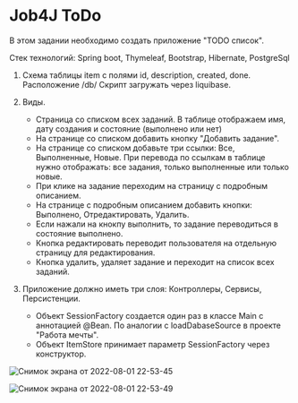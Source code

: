# Job4J ToDo

В этом задании необходимо создать приложение "TODO список".

Стек технологий: Spring boot, Thymeleaf, Bootstrap, Hibernate, PostgreSql

1. Cхема таблицы item с полями id, description, created, done. Расположение /db/
Скрипт загружать через liquibase.

2. Виды.
    - Страница со списком всех заданий. В таблице отображаем имя, дату создания и состояние (выполнено или нет)
    - На странице со списком добавить кнопку "Добавить задание".
    - На странице со списком добавьте три ссылки: Все, Выполненные, Новые. При перевода по ссылкам в таблице нужно отображать: все задания, только выполненные или только новые.
    - При клике на задание переходим на страницу с подробным описанием.
    - На странице с подробным описанием добавить кнопки: Выполнено, Отредактировать, Удалить.
    - Если нажали на кнокпу выполнить, то задание переводиться в состояние выполнено.
    - Кнопка редактировать переводит пользователя на отдельную страницу для редактирования.
    - Кнопка удалить, удаляет задание и переходит на список всех заданий.


3. Приложение должно иметь три слоя: Контроллеры, Сервисы, Персистенции.
    - Объект SessionFactory создается один раз в классе Main с аннотацией @Bean. По аналогии с loadDabaseSource в проекте "Работа мечты".
    - Объект ItemStore принимает параметр SessionFactory через конструктор.
    
![Снимок экрана от 2022-08-01 22-53-45](https://user-images.githubusercontent.com/94564221/182372588-0d4f4072-0e5a-47f8-b1e8-bfa86c4fe2f6.png)

![Снимок экрана от 2022-08-01 22-53-49](https://user-images.githubusercontent.com/94564221/182372678-b371c8b8-d57c-4bec-a7ef-e0995d37b3cc.png)
